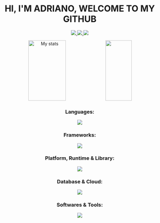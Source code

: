 <h1 align="center"> HI, I'M ADRIANO, WELCOME TO MY GITHUB </h1>
<div align="center"> 
  <p align="center">
    <a href="mailto:adrianno.aguedes@gmail.com">
      <img src="https://skillicons.dev/icons?i=gmail" />
    </a>
    <a href="https://www.instagram.com/adriano.aguedes/">
      <img src="https://skillicons.dev/icons?i=instagram" />
    </a>
    <a href="https://www.linkedin.com/in/adriano-guedes/">
      <img src="https://skillicons.dev/icons?i=linkedin" />
    </a>
  </p>
</div>
<div align="center">  
  <img width="49%" height="195px" src="https://github-readme-stats.vercel.app/api?username=Adriano-Guedes&show_icons=true&count_private=true&include_all_commits=true&hide_border=true&title_color=38B6FF&icon_color=38B6FF&text_color=c9d1d9&bg_color=0d1117" alt="My stats" /> 
  <img width="41%" height="195px" src="https://github-readme-stats.vercel.app/api/top-langs/?username=Adriano-Guedes&layout=compact&hide_border=true&title_color=00bfbf&text_color=00bfbf&bg_color=0d1117" />
</div>
<div align="center">
<h3> Languages: </h3> 
<p align="center">
  <a href="https://skillicons.dev">
    <img src="https://skillicons.dev/icons?i=cs,c,java,js,php,py" />
  </a>
</p>

<h3> Frameworks: </h3>           
<p align="center">
  <a href="https://skillicons.dev">
    <img src="https://skillicons.dev/icons?i=angular,electron,laravel" />
  </a>
</p>

<h3> Platform, Runtime & Library: </h3>
<p align="center">
  <a href="https://skillicons.dev">
    <img src="https://skillicons.dev/icons?i=dotnet,nodejs,react" />
  </a>
</p>

<h3> Database & Cloud: </h3> 
<p align="center">
  <a href="https://skillicons.dev">
    <img src="https://skillicons.dev/icons?i=azure,mysql,sqlite" />
  </a>
</p>
  
<h3> Softwares & Tools: </h3> 
<p align="center">
  <a href="https://skillicons.dev">
    <img src="https://skillicons.dev/icons?i=bootstrap,css,discord,docker,git,html,linux,notion,postman" />
  </a>
</p>
